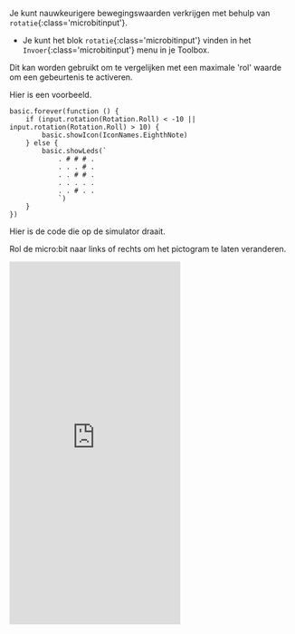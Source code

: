 Je kunt nauwkeurigere bewegingswaarden verkrijgen met behulp van `rotatie`{:class='microbitinput'}.

- Je kunt het blok `rotatie`{:class='microbitinput'} vinden in het `Invoer`{:class='microbitinput'} menu in je Toolbox.

Dit kan worden gebruikt om te vergelijken met een maximale 'rol' waarde om een gebeurtenis te activeren.

Hier is een voorbeeld.

```microbit
basic.forever(function () {
    if (input.rotation(Rotation.Roll) < -10 || input.rotation(Rotation.Roll) > 10) {
        basic.showIcon(IconNames.EighthNote)
    } else {
        basic.showLeds(`
            . # # # .
            . . . # .
            . . # # .
            . . . . .
            . . # . .
            `)
    }
})
```

Hier is de code die op de simulator draait.

Rol de micro:bit naar links of rechts om het pictogram te laten veranderen.
<br>
<div style="position:relative;height:0;padding-bottom:127%;overflow:hidden;"><iframe style="position:absolute;top:0;left:0;width:60%;height:100%;" src="https://makecode.microbit.org/---run?id=_gzvM5a8MgA4f" allowfullscreen="allowfullscreen" sandbox="allow-popups allow-forms allow-scripts allow-same-origin" frameborder="0"></iframe></div>
